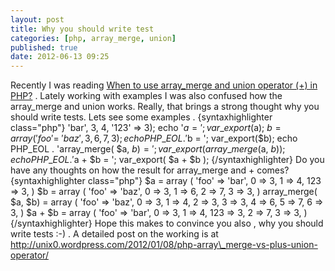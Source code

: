 ```yaml
---
layout: post
title: Why you should write test
categories: [php, array_merge, union]
published: true
date: 2012-06-13 09:25
---
```

Recently I was reading [When to use array\_merge and union operator (+) in PHP?](http://sandeep.shetty.in/2012/05/when-to-use-arraymerge-and-union.html) . Lately working with examples I was also confused how the array\_merge and union works. Really, that brings a strong thought why you should write tests. Lets see some examples . {syntaxhighlighter class="php"} 'bar', 3, 4, '123' =\> 3); echo '$a = '; var\_export($a); $b = array('foo' =\> 'baz', 3, 6, 7, 3); echo PHP\_EOL . '$b = '; var\_export($b); echo PHP\_EOL . 'array\_merge( $a, $b) = '; var\_export( array\_merge($a, $b)); echo PHP\_EOL . '$a + $b = '; var\_export( $a + $b ); {/syntaxhighlighter} Do you have any thoughts on how the result for array\_merge and + comes? {syntaxhighlighter class="php"} $a = array ( 'foo' =\> 'bar', 0 =\> 3, 1 =\> 4, 123 =\> 3, ) $b = array ( 'foo' =\> 'baz', 0 =\> 3, 1 =\> 6, 2 =\> 7, 3 =\> 3, ) array\_merge( $a, $b) = array ( 'foo' =\> 'baz', 0 =\> 3, 1 =\> 4, 2 =\> 3, 3 =\> 3, 4 =\> 6, 5 =\> 7, 6 =\> 3, ) $a + $b = array ( 'foo' =\> 'bar', 0 =\> 3, 1 =\> 4, 123 =\> 3, 2 =\> 7, 3 =\> 3, ) {/syntaxhighlighter} Hope this makes to convince you also , why you should write tests :-) . A detailed post on the working is at http://unix0.wordpress.com/2012/01/08/php-array\_merge-vs-plus-union-operator/  
